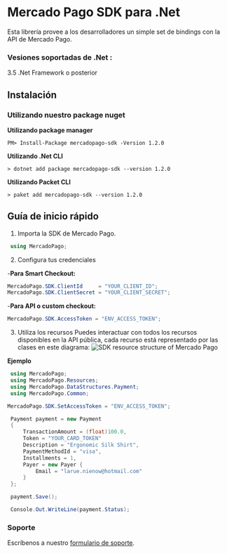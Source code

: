 
# Mercado Pago SDK para .Net

Esta librería provee a los desarrolladores un simple set de bindings con la API de Mercado Pago.

### Vesiones soportadas de .Net :
3.5 .Net Framework o posterior

## Instalación

### Utilizando nuestro package nuget

**Utilizando package manager**

`PM> Install-Package mercadopago-sdk -Version 1.2.0`

**Utilizando .Net CLI**

`> dotnet add package mercadopago-sdk --version 1.2.0`

**Utilizando Packet CLI**

`> paket add mercadopago-sdk --version 1.2.0`

## Guía de inicio rápido

1. Importa la SDK de Mercado Pago.

```csharp
 using MercadoPago;
```

2. Configura tus credenciales

-**Para Smart Checkout:**

```csharp
MercadoPago.SDK.ClientId     = "YOUR_CLIENT_ID";
MercadoPago.SDK.ClientSecret = "YOUR_CLIENT_SECRET";
```
-**Para API o custom checkout:**

```csharp
MercadoPago.SDK.AccessToken = "ENV_ACCESS_TOKEN";
```
3. Utiliza los recursos
Puedes interactuar con todos los recursos disponibles en la API pública, cada recurso está representado por las clases en este diagrama:
![SDK resource structure of Mercado Pago](https://user-images.githubusercontent.com/864790/34393059-9acad058-eb2e-11e7-9987-494eaf19d109.png)

**Ejemplo**
```csharp
 using MercadoPago;
 using MercadoPago.Resources;
 using MercadoPago.DataStructures.Payment;
 using MercadoPago.Common;

MercadoPago.SDK.SetAccessToken = "ENV_ACCESS_TOKEN";

 Payment payment = new Payment
 {
     TransactionAmount = (float)100.0,
     Token = "YOUR_CARD_TOKEN"
     Description = "Ergonomic Silk Shirt",
     PaymentMethodId = "visa",
     Installments = 1,
     Payer = new Payer {
         Email = "larue.nienow@hotmail.com"
     }
 };

 payment.Save();

 Console.Out.WriteLine(payment.Status);
```

### Soporte

Escríbenos a nuestro [formulario de soporte](/support).
